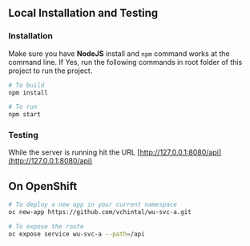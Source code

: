 ## Local Installation and Testing

### Installation 

Make sure you have **NodeJS** install and `npm` command works at the command line. If Yes, run the following commands in root folder of this project to run the project.

```sh 
# To build 
npm install 

# To run
npm start
```

### Testing 

While the server is running hit the URL [http://127.0.0.1:8080/api](http://127.0.0.1:8080/api)

## On OpenShift 

```sh 
# To deploy a new app in your current namespace
oc new-app https://github.com/vchintal/wu-svc-a.git

# To expose the route 
oc expose service wu-svc-a --path=/api
```
